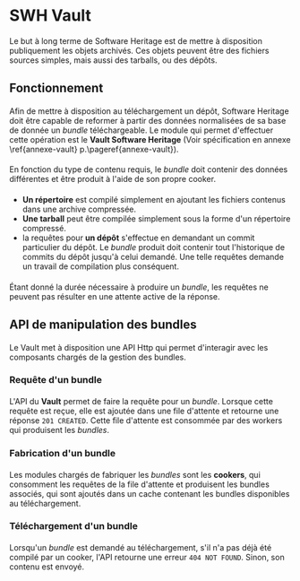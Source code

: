 # SWH Vault

####

Le but à long terme de Software Heritage est de mettre à disposition
publiquement les objets archivés. Ces objets peuvent être des fichiers
sources simples, mais aussi des tarballs, ou des dépôts.

## Fonctionnement

####

Afin de mettre à disposition au téléchargement un dépôt, Software
Heritage doit être capable de reformer à partir des données
normalisées de sa base de donnée un *bundle* téléchargeable. Le module
qui permet d'effectuer cette opération est le **Vault Software
Heritage** (Voir spécification en annexe \ref{annexe-vault}
p.\pageref{annexe-vault}).

####

En fonction du type de contenu requis, le *bundle* doit contenir des
données différentes et être produit à l'aide de son propre cooker.

####

- **Un répertoire** est compilé simplement en ajoutant les fichiers
  contenus dans une archive compressée.
- **Une tarball** peut être compilée simplement sous la forme d'un
  répertoire compressé.
- la requêtes pour **un dépôt** s'effectue en demandant un commit
  particulier du dépôt. Le *bundle* produit doit contenir tout
  l'historique de commits du dépôt jusqu'à celui demandé. Une telle
  requêtes demande un travail de compilation plus conséquent.

####

Étant donné la durée nécessaire à produire un *bundle*, les requêtes
ne peuvent pas résulter en une attente active de la réponse.

## API de manipulation des bundles

####

Le Vault met à disposition une API Http qui permet d'interagir avec
les composants chargés de la gestion des bundles.

### Requête d'un bundle

####

L'API du **Vault** permet de faire la requête pour un
*bundle*. Lorsque cette requête est reçue, elle est ajoutée dans une
file d'attente et retourne une réponse `201 CREATED`. Cette file
d'attente est consommée par des workers qui produisent les *bundles*.

### Fabrication d'un bundle

####

Les modules chargés de fabriquer les *bundles* sont les **cookers**,
qui consomment les requêtes de la file d'attente et produisent les
bundles associés, qui sont ajoutés dans un cache contenant les bundles
disponibles au téléchargement.


### Téléchargement d'un bundle

####

Lorsqu'un *bundle* est demandé au téléchargement, s'il n'a pas déjà
été compilé par un cooker, l'API retourne une erreur `404 NOT
FOUND`. Sinon, son contenu est envoyé.
